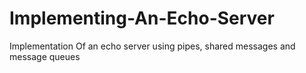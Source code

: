 # Implementing-An-Echo-Server
Implementation Of an echo server using pipes, shared messages and message queues
